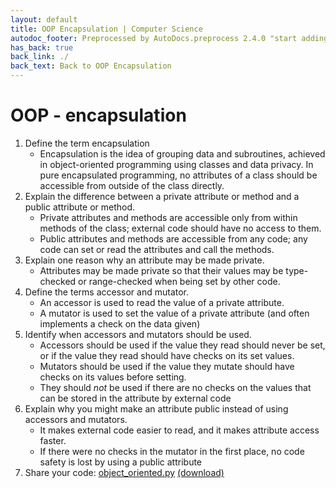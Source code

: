 ```yaml
---
layout: default
title: OOP Encapsulation | Computer Science
autodoc_footer: Preprocessed by AutoDocs.preprocess 2.4.0 "start adding backlinks" ⓒ Starwort, 2020
has_back: true
back_link: ./
back_text: Back to OOP Encapsulation
---
```


# OOP - encapsulation

01. Define the term encapsulation
    - Encapsulation is the idea of grouping data and subroutines, achieved in object-oriented programming using classes and data privacy. In pure encapsulated programming, no attributes of a class should be accessible from outside of the class directly.
02. Explain the difference between a private attribute or method and a public attribute or method.
    - Private attributes and methods are accessible only from within methods of the class; external code should have no access to them.
    - Public attributes and methods are accessible from any code; any code can set or read the attributes and call the methods.
03. Explain one reason why an attribute may be made private.
    - Attributes may be made private so that their values may be type-checked or range-checked when being set by other code.
04. Define the terms accessor and mutator.
    - An accessor is used to read the value of a private attribute.
    - A mutator is used to set the value of a private attribute (and often implements a check on the data given)
05. Identify when accessors and mutators should be used.
    - Accessors should be used if the value they read should never be set, or if the value they read should have checks on its set values.
    - Mutators should be used if the value they mutate should have checks on its values before setting.
    - They should *not* be used if there are no checks on the values that can be stored in the attribute by external code
06. Explain why you might make an attribute public instead of using accessors and mutators.
    - It makes external code easier to read, and it makes attribute access faster.
    - If there were no checks in the mutator in the first place, no code safety is lost by using a public attribute
07. Share your code: [object_oriented.py](https://github.com/Starwort/computer-science/blob/master/_preprocess/programming_practice/wb_2020_09_28/object_oriented.py) [(download)](./object_oriented.py)
